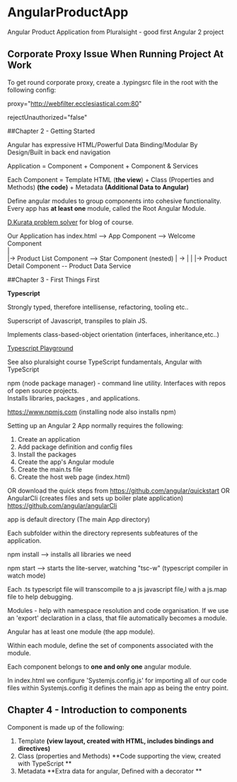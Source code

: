 # AngularProductApp

Angular Product Application from Pluralsight - good first Angular 2 project



## Corporate Proxy Issue When Running Project At Work
To get round corporate proxy, create a .typingsrc file in the root with the following config:

proxy="http://webfilter.ecclesiastical.com:80"

rejectUnauthorized="false"

##Chapter 2 - Getting Started

Angular has expressive HTML/Powerful Data Binding/Modular By Design/Built in back end navigation

Application = Component + Component + Component & Services

Each Component = Template HTML (**the view**)  +  Class (Properties and Methods) **(the code)** + Metadata **(Additional Data to Angular)**

Define angular modules to group components into cohesive functionality.
Every app has **at least one** module, called the Root Angular Module.

[D.Kurata problem solver](https://blogs.msmvps.com/deborahk/angular-2-getting-started-problem-solver/)   for blog of course.

Our Application has   index.html  -->  App Component --> Welcome Component    
											|									
											|-> Product List Component  -->  Star Component (nested)
													|							  ->
													|							  |	
													|-> Product Detail Component --
			Product Data Service


##Chapter 3 - First Things First 

__Typescript__

Strongly typed, therefore intellisense, refactoring, tooling etc..

Superscript of Javascript, transpiles to plain JS.

Implements class-based-object orientation (interfaces, inheritance,etc..)
  
[Typescript Playground](http://www.typescriptlang.org/Playground)

See also pluralsight course TypeScript fundamentals, Angular with TypeScript

npm (node package manager) - command line utility.  Interfaces with repos of open source projects.  
Installs libraries, packages , and applications.  

https://www.npmjs.com  (installing node also installs npm)

Setting up an Angular 2 App normally requires the following:
1. Create an application
2. Add package definition and config files
3. Install the packages
4. Create the app's Angular module
5. Create the main.ts file
6. Create the host web page (index.html)

OR download the quick steps from https://github.com/angular/quickstart   OR AngularCli (creates files and sets up boiler plate application) https://github.com/angular/angularCli

app is default directory (The main App directory)

Each subfolder within the directory represents subfeatures of the application.

npm install --> installs all libraries we need

npm start --> starts the lite-server, watching "tsc-w" (typescript compiler in watch mode)

Each .ts typescript file will transcompile to a js javascript file,l with a js.map file to help debugging.  

Modules - help with namespace resolution and code organisation.  If we use an 'export' declaration in a class, that file automatically becomes a module.

Angular has at least one module (the app module).  

Within each module, define the set of components associated with the module.

Each component belongs to **one and only one** angular module.

In index.html we configure 'Systemjs.config.js' for importing all of our code files within Systemjs.config it defines the main app as being the entry point.  

## Chapter 4 - Introduction to components 

Component is made up of the following:  
1. Template **(view layout, created with HTML, includes bindings and directives)**   
2. Class (properties and Methods) **Code supporting the view, created with TypeScript ** 
3. Metadata **Extra data for angular, Defined with a decorator ** 


































